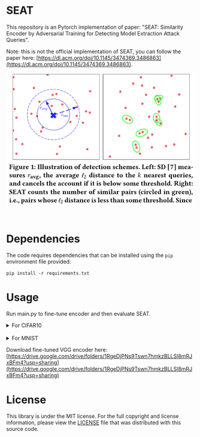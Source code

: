 
# SEAT

This repository is an Pytorch implementation of paper: "SEAT: Similarity Encoder by Adversarial Training for Detecting Model Extraction Attack Queries".


Note: this is not the official implementation of SEAT, you can follow the paper here: [https://dl.acm.org/doi/10.1145/3474369.3486863](https://dl.acm.org/doi/10.1145/3474369.3486863).


![Illustration of detection schemes of SEAT.](https://raw.githubusercontent.com/grasses/SEAT/master/exp/figure1.png)

<br>

# Dependencies

The code requires dependencies that can be installed using the `pip` environment file provided:
```
pip install -r requirements.txt
```

# Usage

Run main.py to fine-tune encoder and then evaluate SEAT.

<details>
<summary>For CIFAR10</summary>

```
python3 main.py --arch vgg16_bn --task cifar10
```
</details>

<br>

<details>
<summary>For MNIST</summary>

```
python3 main.py --arch lenet5 --task mnist
```
</details>


Download fine-tuned VGG encoder here: [https://drive.google.com/drive/folders/1RgeDjPNs9Tswn7hmkzBLLSl8mRJxBFm4?usp=sharing](https://drive.google.com/drive/folders/1RgeDjPNs9Tswn7hmkzBLLSl8mRJxBFm4?usp=sharing)


# License

This library is under the MIT license. 
For the full copyright and license information, please view the [LICENSE](https://raw.githubusercontent.com/grasses/SEAT/master/LICENSE) file that was distributed with this source code.